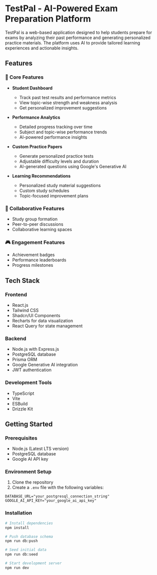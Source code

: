 # TestPal - AI-Powered Exam Preparation Platform

TestPal is a web-based application designed to help students prepare for exams by analyzing their past performance and generating personalized practice materials. The platform uses AI to provide tailored learning experiences and actionable insights.

## Features

### 🎯 Core Features
- **Student Dashboard**
  - Track past test results and performance metrics
  - View topic-wise strength and weakness analysis
  - Get personalized improvement suggestions

- **Performance Analytics**
  - Detailed progress tracking over time
  - Subject and topic-wise performance trends
  - AI-powered performance insights

- **Custom Practice Papers**
  - Generate personalized practice tests
  - Adjustable difficulty levels and duration
  - AI-generated questions using Google's Generative AI

- **Learning Recommendations**
  - Personalized study material suggestions
  - Custom study schedules
  - Topic-focused improvement plans

### 👥 Collaborative Features
- Study group formation
- Peer-to-peer discussions
- Collaborative learning spaces

### 🎮 Engagement Features
- Achievement badges
- Performance leaderboards
- Progress milestones

## Tech Stack

### Frontend
- React.js
- Tailwind CSS
- Shadcn/UI Components
- Recharts for data visualization
- React Query for state management

### Backend
- Node.js with Express.js
- PostgreSQL database
- Prisma ORM
- Google Generative AI integration
- JWT authentication

### Development Tools
- TypeScript
- Vite
- ESBuild
- Drizzle Kit

## Getting Started

### Prerequisites
- Node.js (Latest LTS version)
- PostgreSQL database
- Google AI API key

### Environment Setup
1. Clone the repository
2. Create a `.env` file with the following variables:
```env
DATABASE_URL="your_postgresql_connection_string"
GOOGLE_AI_API_KEY="your_google_ai_api_key"
```

### Installation
```bash
# Install dependencies
npm install

# Push database schema
npm run db:push

# Seed initial data
npm run db:seed

# Start development server
npm run dev
```



